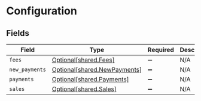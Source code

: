 # Configuration


## Fields

| Field                                                              | Type                                                               | Required                                                           | Description                                                        |
| ------------------------------------------------------------------ | ------------------------------------------------------------------ | ------------------------------------------------------------------ | ------------------------------------------------------------------ |
| `fees`                                                             | [Optional[shared.Fees]](../../models/shared/fees.md)               | :heavy_minus_sign:                                                 | N/A                                                                |
| `new_payments`                                                     | [Optional[shared.NewPayments]](../../models/shared/newpayments.md) | :heavy_minus_sign:                                                 | N/A                                                                |
| `payments`                                                         | [Optional[shared.Payments]](../../models/shared/payments.md)       | :heavy_minus_sign:                                                 | N/A                                                                |
| `sales`                                                            | [Optional[shared.Sales]](../../models/shared/sales.md)             | :heavy_minus_sign:                                                 | N/A                                                                |